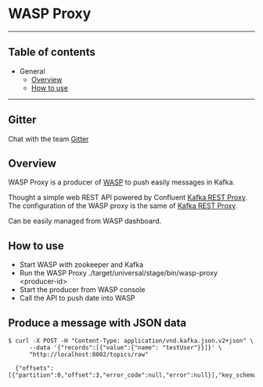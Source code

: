 
# WASP Proxy

---

Table of contents
-------------

- General
  - [Overview](#overview)
  - [How to use](#how-to-use)
 
---


Gitter
-------------

Chat with the team [Gitter](https://gitter.im/agile-lab-wasp/Lobby?utm_source=share-link&utm_medium=link&utm_campaign=share-link)


Overview
-------------

WASP Proxy is a producer of [WASP](https://github.com/agile-lab-dev/wasp) to push easily messages in Kafka.

Thought a simple web REST API powered by Confluent [Kafka REST Proxy](https://github.com/confluentinc/kafka-rest).
The configuration of the WASP proxy is the same of [Kafka REST Proxy](http://docs.confluent.io/current/kafka-rest/docs/intro.html). 

Can be easily managed from WASP dashboard. 


How to use 
-------------

- Start WASP with zookeeper and Kafka
- Run the WASP Proxy ./target/universal/stage/bin/wasp-proxy \<producer-id\>
- Start the producer from WASP console 
- Call the API to push date into WASP 


## Produce a message with JSON data
    $ curl -X POST -H "Content-Type: application/vnd.kafka.json.v2+json" \
          --data '{"records":[{"value":{"name": "testUser"}}]}' \
          "http://localhost:8082/topics/raw"
          
      {"offsets":[{"partition":0,"offset":3,"error_code":null,"error":null}],"key_schema_id":null,"value_schema_id":null}
